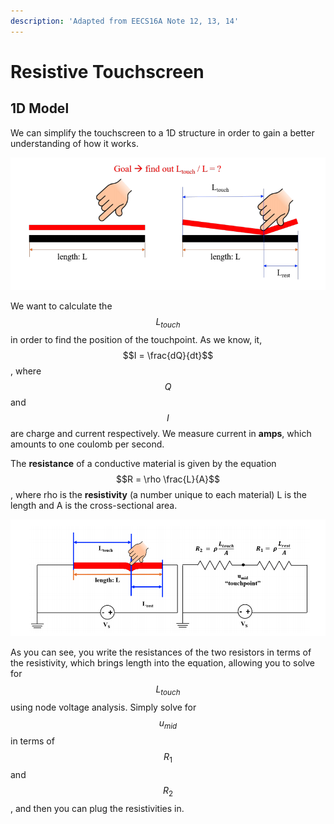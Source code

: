 ```yaml
---
description: 'Adapted from EECS16A Note 12, 13, 14'
---
```


# Resistive Touchscreen

## 1D Model

We can simplify the touchscreen to a 1D structure in order to gain a better understanding of how it works. 

![Credit: EECS16A Note 12](../.gitbook/assets/screen-shot-2020-10-13-at-6.35.47-pm.png)

We want to calculate the $$L_{touch}$$ in order to find the position of the touchpoint. As we know, it, $$I = \frac{dQ}{dt}$$ , where $$Q$$ and $$I$$ are charge and current respectively. We measure current in **amps**, which amounts to one coulomb per second.

The **resistance** of a conductive material is given by the equation $$R = \rho \frac{L}{A}$$ , where rho is the **resistivity** \(a number unique to each material\) L is the length and A is the cross-sectional area.

![Credit: EECS16A Note 12](../.gitbook/assets/screen-shot-2020-10-13-at-7.01.15-pm.png)

As you can see, you write the resistances of the two resistors in terms of the resistivity, which brings length into the equation, allowing you to solve for $$L_{touch}$$ using node voltage analysis. Simply solve for $$u_{mid}$$ in terms of $$R_1$$ and $$R_2$$, and then you can plug the resistivities in.



